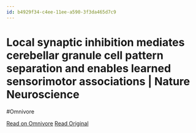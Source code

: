 ```yaml
---
id: b4929f34-c4ee-11ee-a590-3f3da465d7c9
---
```


# Local synaptic inhibition mediates cerebellar granule cell pattern separation and enables learned sensorimotor associations | Nature Neuroscience
#Omnivore

[Read on Omnivore](https://omnivore.app/me/local-synaptic-inhibition-mediates-cerebellar-granule-cell-patte-18d7e7ae7ec)
[Read Original](https://www.nature.com/articles/s41593-023-01565-4)

